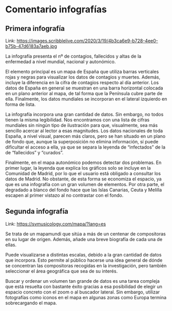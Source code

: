 # Comentario infografías
## Primera infografía

Link: https://images.scribblelive.com/2020/3/19/4b3ca6e9-b728-4ee0-b75b-47d6183a7aeb.jpg

La infografía presenta el nº de contagios, fallecidos y altas de la enfermedad a nivel mundial, nacional y autonómico.

El elemento principal es un mapa de España que utiliza barras verticales rojas y negras para visualizar los datos de contagios y muertes. Además, incluye la diferencia en la cifra de contagios respecto al día anterior. Los datos de España en general se muestran en una barra horizontal colocada en un plano anterior al mapa, de tal forma que la Península cubre parte de ella. Finalmente, los datos mundiales se incorporan en el lateral izquierdo en forma de lista.

La infografía incorpora una gran cantidad de datos. Sin embargo, no todos tienen la misma legibilidad. Nos encontramos con una lista de cifras mundiales sin ningún tipo de ilustración para que, visualmente, sea más sencillo acercar al lector a esas magnitudes. Los datos nacionales de toda España, a nivel visual, parecen más claros, pero se han situado en un plano de fondo que, aunque la superposición no elimina información, sí puede dificultar el acceso a ella, ya que se separa la leyenda de “infectados” de la de “fallecidos” y “curados”.

Finalmente, en el mapa autonómico podemos detectar dos problemas. En primer lugar, la leyenda que explica los gráficos solo se incluye en la Comunidad de Madrid, por lo que el usuario está obligado a consultar los datos de Madrid. No obstante, de esta forma se economiza el espacio, ya que es una infografía con un gran volumen de elementos. Por otra parte, el degradado a blanco del fondo hace que las Islas Canarias, Ceuta y Melilla escapen al primer vistazo al no contrastar con el fondo.

## Segunda infografía

Link: https://svmusicology.com/mapa/?lang=es

Se trata de un mapamundi que sitúa a más de un centenar de compositoras en su lugar de origen. Además, añade una breve biografía de cada una de ellas.

Puede visualizarse a distintas escalas, debido a la gran cantidad de datos que incorpora. Esto permite al público hacerse una idea general de dónde se concentran las compositoras recogidas en la investigación, pero también seleccionar el área geográfica que sea de su interés.

Buscar y ordenar un volumen tan grande de datos es una tarea compleja que está resuelta con bastante éxito gracias a esa posibilidad de elegir un espacio concreto con el zoom o al buscador lateral. Sin embargo, utilizar fotografías como iconos en el mapa en algunas zonas como Europa termina sobrecargando el mapa. 

